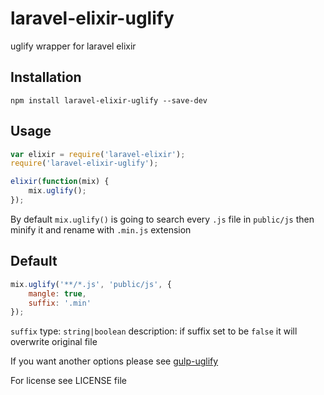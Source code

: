 # laravel-elixir-uglify
uglify wrapper for laravel elixir

## Installation
```
npm install laravel-elixir-uglify --save-dev
```

## Usage
```javascript
var elixir = require('laravel-elixir');
require('laravel-elixir-uglify');

elixir(function(mix) {
    mix.uglify();
});
```

By default ```mix.uglify()``` is going to search every ```.js``` file in ```public/js``` then minify it and rename with ```.min.js``` extension

## Default
```javascript
mix.uglify('**/*.js', 'public/js', {
	mangle: true,
	suffix: '.min'
});
```
`suffix`
type: `string|boolean`
description: if suffix set to be `false` it will overwrite original file

If you want another options please see [gulp-uglify](https://github.com/terinjokes/gulp-uglify)

For license see LICENSE file
